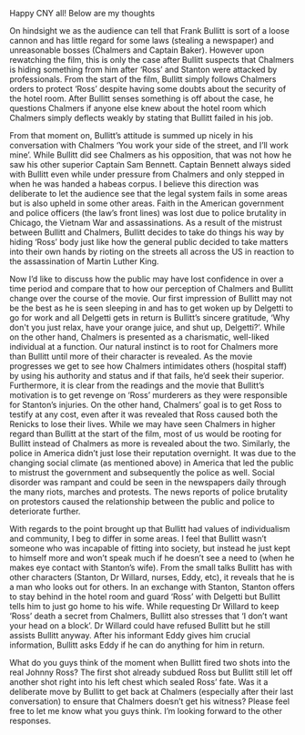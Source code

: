 Happy CNY all! Below are my thoughts

On hindsight we as the audience can tell that Frank Bullitt is sort of a loose cannon and has little regard for some laws (stealing a newspaper) and unreasonable bosses (Chalmers and Captain Baker). However upon rewatching the film, this is only the case after Bullitt suspects that Chalmers is hiding something from him after ‘Ross’ and Stanton were attacked by professionals. From the start of the film, Bullitt simply follows Chalmers orders to protect ‘Ross’ despite having some doubts about the security of the hotel room. After Bullitt senses something is off about the case, he questions Chalmers if anyone else knew about the hotel room which Chalmers simply deflects weakly by stating that Bullitt failed in his job.

From that moment on, Bullitt’s attitude is summed up nicely in his conversation with Chalmers ‘You work your side of the street, and I’ll work mine’.  While Bullitt did see Chalmers as his opposition, that was not how he saw his other superior Captain Sam Bennett. Captain Bennett always sided with Bullitt even while under pressure from Chalmers and only stepped in when he was handed a habeas corpus. I believe this direction was deliberate to let the audience see that the legal system fails in some areas but is also upheld in some other areas. Faith in the American government and police officers (the law’s front lines) was lost due to police brutality in Chicago, the Vietnam War and assassinations. As a result of the mistrust between Bullitt and Chalmers, Bullitt decides to take do things his way by hiding ‘Ross’ body just like how the general public decided to take matters into their own hands by rioting on the streets all across the US in reaction to the assassination of Martin Luther King.

Now I’d like to discuss how the public may have lost confidence in over a time period and compare that to how our perception of Chalmers and Bullitt change over the course of the movie. Our first impression of Bullitt may not be the best as he is seen sleeping in and has to get woken up by Delgetti to go for work and all Delgetti gets in return is Bullitt’s sincere gratitude, ‘Why don't you just relax, have your orange juice, and shut up, Delgetti?’. While on the other hand, Chalmers is presented as a charismatic, well-liked individual at a function. Our natural instinct is to root for Chalmers more than Bullitt until more of their character is revealed. As the movie progresses we get to see how Chalmers intimidates others (hospital staff) by using his authority and status and if that fails, he’d seek their superior. Furthermore, it is clear from the readings and the movie that Bullitt’s motivation is to get revenge on ‘Ross’ murderers as they were responsible for Stanton’s injuries. On the other hand, Chalmers’ goal is to get Ross to testify at any cost, even after it was revealed that Ross caused both the Renicks to lose their lives. While we may have seen Chalmers in higher regard than Bullitt at the start of the film, most of us would be rooting for Bullitt instead of Chalmers as more is revealed about the two. Similarly, the police in America didn’t just lose their reputation overnight. It was due to the changing social climate (as mentioned above) in America that led the public to mistrust the government and subsequently the police as well. Social disorder was rampant and could be seen in the newspapers daily through the many riots, marches and protests. The news reports of police brutality on protestors caused the relationship between the public and police to deteriorate further.

With regards to the point brought up that Bullitt had values of individualism and community, I beg to differ in some areas. I feel that Bullitt wasn’t someone who was incapable of fitting into society, but instead he just kept to himself more and won’t speak much if he doesn’t see a need to (when he makes eye contact with Stanton’s wife). From the small talks Bullitt has with other characters (Stanton, Dr Willard, nurses, Eddy, etc), it reveals that he is a man who looks out for others. In an exchange with Stanton, Stanton offers to stay behind in the hotel room and guard ‘Ross’ with Delgetti but Bullitt tells him to just go home to his wife. While requesting Dr Willard to keep ‘Ross’ death a secret from Chalmers, Bullitt also stresses that ‘I don’t want your head on a block’. Dr Willard could have refused Bullitt but he still assists Bullitt anyway. After his informant Eddy gives him crucial information, Bullitt asks Eddy if he can do anything for him in return.

What do you guys think of the moment when Bullitt fired two shots into the real Johnny Ross? The first shot already subdued Ross but Bullitt still let off another shot right into his left chest which sealed Ross’ fate. Was it a deliberate move by Bullitt to get back at Chalmers (especially after their last conversation) to ensure that Chalmers doesn’t get his witness?
Please feel free to let me know what you guys think. I’m looking forward to the other responses.